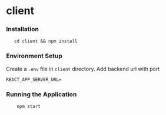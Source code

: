 # client



### Installation

```
   cd client && npm install
```


### Environment Setup


Create a `.env` file in `client` directory. Add backend url with port


    REACT_APP_SERVER_URL=


### Running the Application


```
    npm start
   ```

